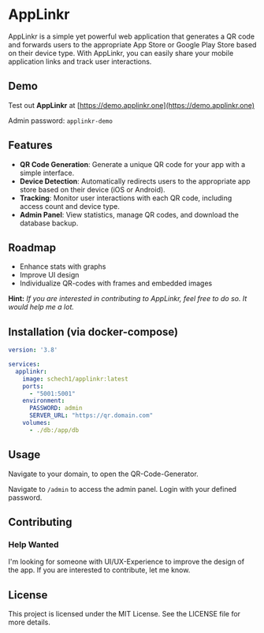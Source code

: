 # AppLinkr

AppLinkr is a simple yet powerful web application that generates a QR code and forwards users to the appropriate App Store or Google Play Store based on their device type. With AppLinkr, you can easily share your mobile application links and track user interactions.

## Demo

Test out **AppLinkr** at [https://demo.applinkr.one](https://demo.applinkr.one)

Admin password: `applinkr-demo` 


## Features

- **QR Code Generation**: Generate a unique QR code for your app with a simple interface.
- **Device Detection**: Automatically redirects users to the appropriate app store based on their device (iOS or Android).
- **Tracking**: Monitor user interactions with each QR code, including access count and device type.
- **Admin Panel**: View statistics, manage QR codes, and download the database backup.


## Roadmap

- Enhance stats with graphs
- Improve UI design
- Individualize QR-codes with frames and embedded images 

**Hint:** *If you are interested in contributing to AppLinkr, feel free to do so. It would help me a lot.*

## Installation (via docker-compose)

```yaml
version: '3.8'

services:
  applinkr:
    image: schech1/applinkr:latest
    ports:
      - "5001:5001"
    environment:
      PASSWORD: admin
      SERVER_URL: "https://qr.domain.com"
    volumes:
      - ./db:/app/db
```

## Usage
Navigate to your domain, to open the QR-Code-Generator.

Navigate to `/admin` to access the admin panel. Login with your defined password.

## Contributing

### Help Wanted
I'm looking for someone with UI/UX-Experience to improve the design of the app. 
If you are interested to contribute, let me know.

## License

This project is licensed under the MIT License. See the LICENSE file for more details.
